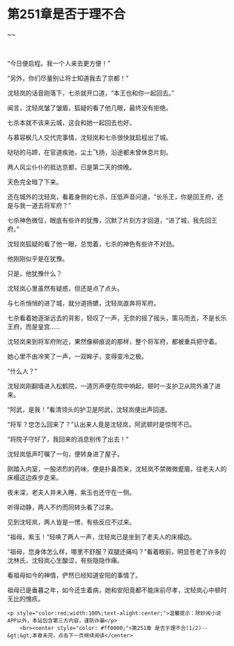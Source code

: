 # 第251章是否于理不合
~~
    	    <p name="pagetop" href="javascript:void(0);" onclick="return false" style="line-height: 35px;padding: 10px;color: #333;"> </p><p>“今日便启程。我一个人来去更方便！”</p><p>“另外，你们尽量别让将士知道我去了京都！”</p><p>沈轻岚的话音刚落下，七杀就开口道，“本王也和你一起回去。”</p><p>闻言，沈轻岚皱了皱眉，狐疑的看了他几眼，最终没有拒绝。</p><p>七杀本就不该来云城，这会和她一起回去也好。</p><p>与慕容枫几人交代完事情，沈轻岚和七杀很快就启程出了城。</p><p>哒哒的马蹄，在官道疾驰，尘土飞扬，沿途都未曾休息片刻。</p><p>两人风尘仆仆的抵达京都，已是第二天的傍晚。</p><p>天色完全暗了下来。</p><p>还在城外的沈轻岚，看着身侧的七杀，压低声音问道，“长乐王，你是回王府，还是与我一道去将军府？”</p><p>七杀神色微怔，眼底有些许的犹豫，沉默了片刻方才回道，“进了城，我先回王府。”</p><p>沈轻岚狐疑的看了他一眼，总觉着，七杀的神色有些许不对劲。</p><p>他刚刚似乎是在犹豫。</p><p>只是，他犹豫什么？</p><p>沈轻岚心里虽然有疑惑，但还是点了点头。</p><p>与七杀悄悄的进了城，就分道扬镳，沈轻岚直奔将军府。</p><p>七杀看着她逐渐远去的背影，轻叹了一声，无奈的摇了摇头，策马而去，不是长乐王府，而是皇宫……</p><p>沈轻岚来到将军府附近，果然像柳痕说的那样，整个将军府，都被重兵把守着。</p><p>她心里不由冷笑了一声，一双眸子，变得变冷之极。</p><p>“什么人？”</p><p>沈轻岚刚翻墙进入松鹤院，一道厉声便在院中响起，顿时一支护卫从院外涌了进来。</p><p>“阿武，是我！”看清领头的护卫是阿武，沈轻岚便出声回道。</p><p>“将军？您怎么回来了？”认出来人竟是沈轻岚，阿武顿时是惊愕不已。</p><p>“将院子守好了，我回来的消息别传了出去！”</p><p>沈轻岚低声叮嘱了一句，便转身进了屋子。</p><p>刚踏入内室，一股浓烈的药味，便是扑鼻而来，沈轻岚不禁微微蹙眉，往老夫人的床榻这边疾步走来。</p><p>夜未深，老夫人并未入睡，紫玉也还守在一侧。</p><p>听得动静，两人不约而同转头看了过来。</p><p>见到沈轻岚，两人皆是一愣，有些反应不过来。</p><p>“祖母，紫玉！”轻唤了两人一声，沈轻岚已是坐到了老夫人的床榻边。</p><p>“祖母，您身体怎么样，哪里不舒服？双腿还痛吗？”看着眼前，明显苍老了许多的沈林氏，沈轻岚心生酸涩，有些隐隐作痛。</p><p>看祖母如今的神情，俨然已经知道安阳的事情了。</p><p>祖母已是垂暮之年，如今还生着病，她和安阳竟都不能床前尽孝，沈轻岚心中顿时无比的愧疚。</p>
    	
   	<p style="color:red;width:100%;text-alight:center;">温馨提示：除妙阅小说APP以外，本站包含第三方内容，谨防诈骗</p>
    	<br><center style="color: #ff0000;">第251章 是否于理不合(1/2)--&gt;&gt;本章未完，点击下一页继续阅读</center>
    	